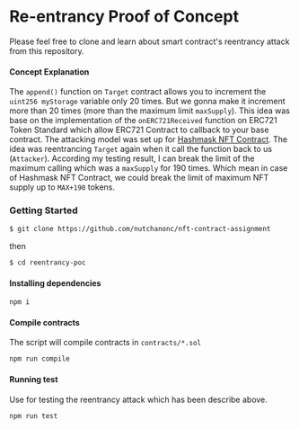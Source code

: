# Re-entrancy Proof of Concept

Please feel free to clone and learn about smart contract's reentrancy attack from this repository.

#### Concept Explanation

The `append()` function on `Target` contract allows you to increment the `uint256 myStorage` variable only 20 times. But we gonna make it increment more than 20 times 
(more than the maximum limit `maxSupply`). This idea was base on the implementation of the `onERC721Received` function on ERC721 Token Standard
which allow ERC721 Contract to callback to your base contract. The attacking model was set up for [Hashmask NFT Contract](https://etherscan.io/address/0xc2c747e0f7004f9e8817db2ca4997657a7746928#code). The idea was reentrancing `Target` again when it call the function back to us (`Attacker`). According my testing result, I can break the limit of the maximum calling which was a `maxSupply` for 190 times. Which mean in case of Hashmask NFT Contract, we could break the limit of maximum NFT supply up to `MAX+190` tokens.

### Getting Started
```sh
$ git clone https://github.com/nutchanonc/nft-contract-assignment
```

then

```sh
$ cd reentrancy-poc
```

#### Installing dependencies
```sh
npm i
```

#### Compile contracts
The script will compile contracts in `contracts/*.sol`

```sh
npm run compile
```

#### Running test
Use for testing the reentrancy attack which has been describe above.

```sh
npm run test
```


